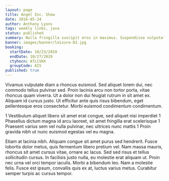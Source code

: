 ```yaml
---
layout: page
title: Angel Inc. Show
date: 2016-05-24
author: Anthony Lyons
tags: weekly links, java
status: published
summary: Nulla fringilla suscipit eros in maximus. Suspendisse vulputate eros.
banner: images/banner/leisure-02.jpg
booking:
  startDate: 10/23/2019
  endDate: 10/27/2019
  ctyhocn: ATLCVHX
  groupCode: AIS
published: true
---
```

Vivamus vulputate diam a rhoncus euismod. Sed aliquet lorem dui, nec commodo tellus pulvinar sed. Proin lacinia arcu non tortor porta, vitae rhoncus quam viverra. Ut a dolor non dui feugiat rutrum in sit amet ex. Aliquam id cursus justo. Ut efficitur ante quis risus bibendum, eget pellentesque eros consectetur. Morbi euismod condimentum condimentum.

1 Vestibulum aliquet libero sit amet erat congue, sed aliquet nisi imperdiet
1 Phasellus dictum magna id arcu laoreet, sit amet fringilla erat scelerisque
1 Praesent varius sem vel nulla pulvinar, nec ultrices nunc mattis
1 Proin gravida nibh ut nunc euismod egestas vel eu magna.

Etiam at lacinia nibh. Aliquam congue sit amet purus sed hendrerit. Fusce lobortis dolor metus, quis fermentum libero pretium vel. Nam massa mauris, rhoncus sit amet cursus vitae, ornare ac lacus. Sed sed risus et tellus sollicitudin cursus. In facilisis justo nulla, eu molestie erat aliquam ut. Proin nec urna vel orci tempor iaculis. Morbi a bibendum leo. Nam a molestie felis. Fusce est ipsum, convallis quis ex at, luctus varius metus. Curabitur semper turpis ac cursus tempor.
